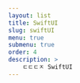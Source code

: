```yaml
---
layout: list
title: SwiftUI
slug: swiftUI
menu: true
submenu: true
order: 4
description: >
    ㄷㄷㄷㅈ SwiftUI
---
```

